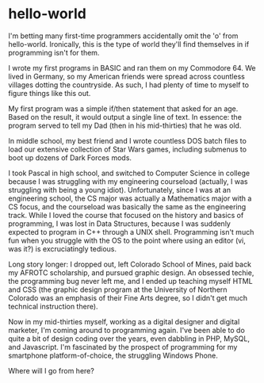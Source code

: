 hello-world
===========

I'm betting many first-time programmers accidentally omit the 'o' from hello-world. Ironically, this is the type of world they'll find themselves in if programming isn't for them.

I wrote my first programs in BASIC and ran them on my Commodore 64. We lived in Germany, so my American friends were spread across countless villages dotting the countryside. As such, I had plenty of time to myself to figure things like this out.

My first program was a simple if/then statement that asked for an age. Based on the result, it would output a single line of text. In essence: the program served to tell my Dad (then in his mid-thirties) that he was old.

In middle school, my best friend and I wrote countless DOS batch files to load our extensive collection of Star Wars games, including submenus to boot up dozens of Dark Forces mods.

I took Pascal in high school, and switched to Computer Science in college because I was struggling with my engineering courseload (actually, I was struggling with being a young idiot). Unfortunately, since I was at an engineering school, the CS major was actually a Mathematics major with a CS focus, and the courseload was basically the same as the engineering track. While I loved the course that focused on the history and basics of programming, I was lost in Data Structures, because I was suddenly expected to program in C++ through a UNIX shell. Programming isn't much fun when you struggle with the OS to the point where using an editor (vi, was it?) is excruciatingly tedious.

Long story longer: I dropped out, left Colorado School of Mines, paid back my AFROTC scholarship, and pursued graphic design. An obsessed techie, the programming bug never left me, and I ended up teaching myself HTML and CSS (the graphic design program at the University of Northern Colorado was an emphasis of their Fine Arts degree, so I didn't get much technical instruction there).

Now in my mid-thirties myself, working as a digital designer and digital marketer, I'm coming around to programming again. I've been able to do quite a bit of design coding over the years, even dabbling in PHP, MySQL, and Javascript. I'm fascinated by the prospect of programming for my smartphone platform-of-choice, the struggling Windows Phone.

Where will I go from here?
